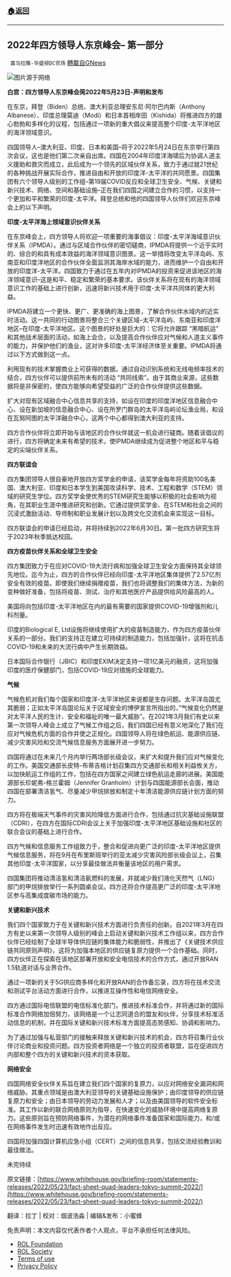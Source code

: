 ###  [:house:返回](README.md)
---


## 2022年四方领导人东京峰会&#8211; 第一部分
` 喜马拉雅-华盛顿DC农场` [轉載自GNews](https://gnews.org/zh-hans/2595647/)

![](https://assets.gnews.org/wp-content/uploads/2022/05/图片1-195_1653455997.png)图片源于网络
 
**白宫：四方领导人东京峰会简2022年5月23日-声明和发布**
 
在东京，拜登（Biden）总统、澳大利亚总理安东尼·阿尔巴内斯（Anthony Albanese）、印度总理莫迪（Modi）和日本首相岸田（Kishida）将推进四方的雄心勃勃和多样化的议程，包括通过一项新的重大倡议来提高整个印度-太平洋地区的海洋领域意识。
 
四国领导人–澳大利亚、印度、日本和美国–将于2022年5月24日在东京举行第四次会议，这也是他们第二次亲自出席。四国在2004年印度洋海啸后为协调人道主义援助和救灾而成立，此后成为一个领先的区域伙伴关系，致力于通过就21世纪的各种挑战开展实际合作，推进自由和开放的印度洋-太平洋的共同愿景。四国集团有六个领导人级别的工作组–第19届COVID反应和全球卫生安全、气候、关键和新兴技术、网络、空间和基础设施–正在我们四国之间建立合作的习惯，以支持一个更加和平和繁荣的印度-太平洋。拜登总统和他的四国领导人伙伴们欢迎东京峰会上的以下声明。
 
**印度-太平洋海上领域意识伙伴关系**
 
在东京峰会上，四方领导人将欢迎一项重要的海事倡议：印度-太平洋海域意识伙伴关系（IPMDA）。通过与区域合作伙伴的密切磋商，IPMDA将提供一个近乎实时的、综合的和具有成本效益的海洋领域意识图景。这一举措将改变太平洋岛屿、东南亚和印度洋地区的合作伙伴全面监测其海岸水域的能力，进而维护一个自由和开放的印度洋-太平洋。四国致力于通过在五年内对IPMDA的投资来促进该地区的海洋领域意识–这是和平、稳定和繁荣的基本要求。该伙伴关系将在现有的海洋领域意识工作的基础上进行创新，迅速将新兴技术用于印度-太平洋共同体的更大利益。
 
IPMDA将建立一个更快、更广、更准确的海上图景，了解合作伙伴水域内的近实时活动。这一共同的行动图景将整合三个关键区域–太平洋岛屿、东南亚和印度洋地区–在印度-太平洋地区。这个图景的好处是巨大的：它将允许跟踪 “黑暗航运” 和其他战术层面的活动，如海上会合，以及提高合作伙伴应对气候和人道主义事件的能力，并保护他们的渔业，这对许多印度-太平洋经济体至关重要。IPMDA将通过以下方式做到这一点。
 
利用现有的技术掌握商业上可获得的数据。通过自动识别系统和无线电频率技术的结合，四方伙伴可以提供前所未有的活动 “共同线索”。由于其商业来源，这些数据将是非保密的，使四方能够向希望受益的广泛的合作伙伴提供这些数据。
 
扩大对现有区域融合中心信息共享的支持，如设在印度的印度洋地区信息融合中心、设在新加坡的信息融合中心、设在所罗门群岛的太平洋岛屿论坛渔业局，和设在瓦努阿图的太平洋融合中心，这两个中心都得到澳大利亚的支持。
 
四方合作伙伴将立即开始与该地区的合作伙伴就这一机会进行磋商。随着该倡议的进行，四方将确定未来有希望的技术，使IPMDA继续成为促进整个地区和平与稳定的尖端伙伴关系。
 
**四方联谊会**
 
四方集团领导人很自豪地开放四方奖学金的申请，该奖学金每年将资助100名美国、澳大利亚、印度和日本学生到美国攻读科学、技术、工程和数学（STEM）领域的研究生学位。四方奖学金使优秀的STEM研究生能够以积极的社会影响为视角，在其职业生涯中推进研究和创新。它通过提供奖学金、在STEM和社会之间的沉浸式激励活动、导师制和职业发展计划以及跨文化交流机会来实现这一目标。
 
四方联谊会的申请已经启动，并将持续到2022年6月30日。第一批四方研究生将于2023年秋季抵达校园。
 
**四方疫苗伙伴关系和全球卫生安全**
 
四方集团致力于在应对COVID-19大流行病和加强全球卫生安全方面保持其全球领先地位。迄今为止，四方的合作伙伴已经向印度-太平洋地区集体提供了2.57亿剂安全有效的疫苗。即使我们继续捐赠疫苗，我们也将调整我们的集体方法，为新的变种做好准备，包括将疫苗、测试、治疗和其他医疗产品提供给风险最高的人。
 
美国将向包括印度-太平洋地区在内的最有需要的国家提供COVID-19增强剂和儿科剂量。
 
印度的Biological E, Ltd设施将继续使用扩大的疫苗制造能力，作为四方疫苗伙伴关系的一部分。我们的支持正在建立可持续的制造能力，包括加强针，这将在抗击COVID-19和未来的大流行病中产生长期效益。
 
日本国际合作银行（JBIC）和印度EXIM决定支持一项1亿美元的融资，这将加强印度的医疗保健部门，包括COVID-19应对措施的全球能力。
 
**气候**
 
气候危机对我们每个国家和印度洋-太平洋地区来说都是生存问题。太平洋岛国尤其脆弱；正如太平洋岛国论坛关于区域安全的博伊宣言所指出的，”气候变化仍然是对太平洋人民的生计、安全和福祉的唯一最大威胁”。在2021年3月我们有史以来第一次领导人峰会上成立了气候工作组之后，我们四国已经有意义地深化了我们在应对气候危机方面的合作并使之正规化。四国领导人将在绿色航运、能源供应链、减少灾害风险和交流气候信息服务方面展开进一步努力。
 
四国将通过在未来几个月内举行两场部长级会议，来扩大和提升我们应对气候变化的工作。美国交通部长皮特-布蒂吉格计划召集四方交通部长和相关利益攸关方，以加快航运工作组的工作，包括在四方国家之间建立绿色航运走廊的进展。美国能源部长珍妮弗-格兰霍姆（Jennifer Granholm）计划与四国能源部长会面，推动四国在部署清洁氢气、尽量减少甲烷排放和制定十年清洁能源供应链计划方面的努力。
 
四方将在极端天气事件的灾害风险降低方面进行合作，包括通过抗灾基础设施联盟（CDRI），在四方在国际CDRI会议上关于加强印度-太平洋地区基础设施和社区的联合会议的基础上进行合作。
 
四方气候和信息服务工作组致力于，整合和促进向更广泛的印度-太平洋地区提供气候信息服务，将在9月在布里斯班举行的亚太减少灾害风险部长级会议上，召集其他印度-太平洋国家，以分享最佳做法并衡量该地区的用户需求。
 
四国集团将推动清洁氢和清洁氨燃料的发展，并就减少我们液化天然气（LNG）部门的甲烷排放举行一系列圆桌会议。四方还将合作提高更广泛的印度-太平洋地区参与高集成度碳市场的能力。
 
**关键和新兴技术**
 
我们四个国家致力于在关键和新兴技术方面进行负责任的创新。自2021年3月在四方有史以来第一次领导人级别的峰会上启动关键和新兴技术工作组以来，四方合作伙伴已经绘制了全球半导体供应链的集体能力和脆弱性，并推出了《关键技术供应链共同原则声明》，这将为加强本地区的供应链复原力提供一个合作基础。同时，四方伙伴正在探索在该地区部署开放和安全电信技术的合作方式，通过开放RAN 1.5轨道对话与业界合作。
 
通过一项新的关于5G供应商多样化和开放RAN的合作备忘录，四方将在技术交流和测试平台活动方面进行合作，以推进互操作性和电信网络安全。
 
四方通过国际电信联盟的电信标准化部门，推进技术标准合作，并将通过新的国际标准合作网络加倍努力，该网络是一个让志同道合的盟友和伙伴，分享技术标准活动信息的机制，并在国际关键和新兴技术标准方面提高态势感知、协调和影响力。
 
为了通过加强与私营部门的接触来释放关键和新兴技术的机会，四方将召集行业伙伴讨论商业和投资问题。四方投资者网络是一个独立的投资者联盟，旨在促进四方内部和整个四方的关键和新兴技术的资本获取。
 
**网络安全**
 
四国网络安全伙伴关系旨在建立我们四个国家的复原力，以应对网络安全漏洞和网络威胁。其重点领域是由澳大利亚领导的关键基础设施保护；由印度领导的供应链复原力和安全；由日本领导的劳动力发展和人才；以及由美国领导的软件安全标准。其工作以新的联合网络原则为指导，在快速变化的威胁环境中提高网络复原力。这些原则旨在预防网络事件，为潜在的网络事件准备国家和国际能力，和/或在网络事件发生时迅速有效地作出反应。
 
四国将加强四国计算机应急小组（CERT）之间的信息共享，包括交流经验教训和最佳做法。
 
未完待续
 
原文链接：[https://www.whitehouse.gov/briefing-room/statements-releases/2022/05/23/fact-sheet-quad-leaders-tokyo-summit-2022/](https://www.whitehouse.gov/briefing-room/statements-releases/2022/05/23/fact-sheet-quad-leaders-tokyo-summit-2022/)
 
翻译：拉丁 | 校对：烟波浩淼 | 编辑&发布：小蜜蜂

免责声明：本文内容仅代表作者个人观点，平台不承担任何法律风险。
  
- [ROL Foundation](https://rolfoundation.org/)
- [ROL Society](https://rolsociety.org/)
- [Terms of use](https://gnews.org/terms-of-use-3/)
- [Privacy Policy](https://gnews.org/privacy-policy/)
